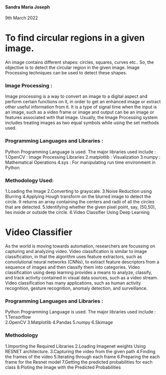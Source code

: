 #### Sandra Maria Joseph


9th March 2022

# To find circular regions in a given image.
An image contains different shapes: circles, squares, curves etc.. So, the objective is to detect the circular region in the given image.  Image Processing techniques can be used to detect these shapes.

### Image Processing :
Image processing is a way to convert an image to a digital aspect and perform certain functions on it, in order to get an enhanced image or extract other useful information from it. It is a type of signal time when the input is an image, such as a video frame or image and output can be an image or features associated with that image. Usually, the Image Processing system includes treating images as two equal symbols while using the set methods used.

### Programming Languages and Libraries :
Python Programming Language is used. The major libraries used include :
  1.OpenCV     : Image Processing Libraries
  2.matplotlib   : Visualization
  3.numpy        : Mathematical Operations
  4.sys          : For manipulating run time environment in Python

### Methodology Used:
  1.Loading the Image
  2.Converting to grayscale.
  3.Noise Reduction using Blurring
  4.Applying Hough transform on the blurred image to detect the circle. It returns an array containing the centers and radii of all the circles that are detected.
  5.Identifying whether the given pixel point, say, (50,50), lies inside or outside the circle.
  6.Video Classifier Using Deep Learning

# Video Classifier
As the world is moving towards automation, researchers are focussing on capturing and analyzing video. Video classification is similar to image classification, in that the algorithm uses feature extractors, such as convolutional neural networks (CNNs), to extract feature descriptors from a sequence of images and then classify them into categories. Video classification using deep learning provides a means to analyze, classify, and track activity contained in visual data sources, such as a video stream. Video classification has many applications, such as human activity recognition, gesture recognition, anomaly detection, and surveillance.

### Programming Languages and Libraries :
Python Programming Language is used. The major libraries used include :
  1.Tensorflow         
  2.OpenCV
  3.Matplotlib
  4.Pandas
  5.numpy
  6.Skimage
  
### Methodology
  1.Importing the Required Libraries
  2.Loading Imagenet weights Using RESNET architecture.
  3.Capturing the video from the given path
  4.Finding the frames of the video
  5.Iterating through each frame
  6.Preparing the each frame for the Resnet model
  7.Getting the predicted probabilities for each class
  8.Ploting the Image with the Predicted Probabilities

